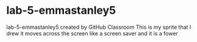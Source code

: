 # lab-5-emmastanley5
lab-5-emmastanley5 created by GitHub Classroom
This is my sprite that I drew it moves across the screen like a screen saver and it is a fower 
